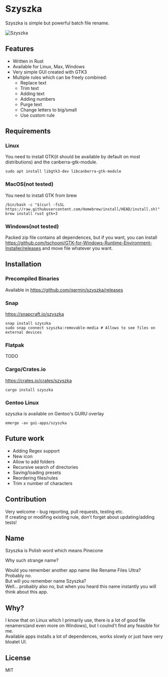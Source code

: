 # Szyszka

Szyszka is simple but powerful batch file rename.

![Szyszka](https://user-images.githubusercontent.com/41945903/118101662-1e719480-b3d8-11eb-83d6-35e88fc919c5.png)
## Features
- Written in Rust
- Available for Linux, Max, Windows
- Very simple GUI created with GTK3
- Multiple rules which can be freely combined:
  - Replace text
  - Trim text
  - Adding text
  - Adding numbers
  - Purge text
  - Change letters to big/small
  - Use custom rule


## Requirements
### Linux
You need to install GTK(it should be available by default on most distributions) and the canberra-gtk-module.
```shell
sudo apt install libgtk3-dev libcanberra-gtk-module
```
### MacOS(not tested)
You need to install GTK from brew
```shell
/bin/bash -c "$(curl -fsSL https://raw.githubusercontent.com/Homebrew/install/HEAD/install.sh)"
brew install rust gtk+3
```

### Windows(not tested)
Packed zip file contains all dependences, but if you want, you can install https://github.com/tschoonj/GTK-for-Windows-Runtime-Environment-Installer/releases and move file whatever you want.

## Installation
### Precompiled Binaries
Available in https://github.com/qarmin/szyszka/releases

### Snap
https://snapcraft.io/szyszka  
```
snap install szyszka
sudo snap connect szyszka:removable-media # Allows to see files on external devices
```

### Flatpak
TODO

### Cargo/Crates.io
https://crates.io/crates/szyszka
```
cargo install szyszka
```

### Gentoo Linux
szyszka is available on Gentoo's GURU overlay
```
emerge -av gui-apps/szyszka
```

## Future work
- Adding Regex support
- New icon
- Allow to add folders
- Recursive search of directories
- Saving/loading presets
- Reordering files/rules
- Trim x number of characters

## Contribution
Very welcome - bug reporting, pull requests, testing etc.  
If creating or modifing existing rule, don't forget about updating/adding tests!

## Name 
Szyszka is Polish word which means Pinecone

Why such strange name?

Would you remember another app name like Rename Files Ultra?  
Probably no.  
But will you remember name Szyszka?  
Well... probably also no, but when you heard this name instantly you will think about this app.

## Why?
I know that on Linux which I primarily use, there is a lot of good file renamers(and even more on Windows), but I coulnd't find any feasible for me.  
Available apps installs a lot of dependences, works slowly or just have very bloatet UI.  

## License
MIT
